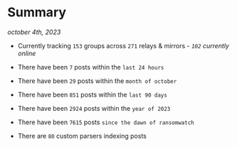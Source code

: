 
# Summary
_october 4th, 2023_

- Currently tracking `153` groups across `271` relays & mirrors - _`102` currently online_

- There have been `7` posts within the `last 24 hours`

- There have been `29` posts within the `month of october`

- There have been `851` posts within the `last 90 days`

- There have been `2924` posts within the `year of 2023`

- There have been `7615` posts `since the dawn of ransomwatch`

- There are `80` custom parsers indexing posts
